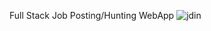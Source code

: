 Full Stack Job Posting/Hunting WebApp
![jdin](https://user-images.githubusercontent.com/96626624/200641716-0aee4961-bc53-4c74-9d2d-b00292670708.png)
